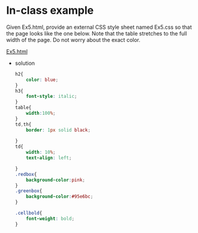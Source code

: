 # In-class example

Given Ex5.html, provide an external CSS style sheet named Ex5.css so that the page looks like the one below. Note that the table stretches to the full width of the page. Do not worry about the exact color.

[Ex5.html](In-class%20e%20aa733/Ex5.html)

- solution
    
    ```css
    h2{
        color: blue;
    }
    h3{
        font-style: italic;
    }
    table{
        width:100%;
    }
    td,th{
        border: 1px solid black;
        
    }
    td{
        width: 10%;
        text-align: left;
    
    }
    .redbox{
        background-color:pink;
    }
    .greenbox{
        background-color:#95e6bc;
    }
    
    .cellbold{
        font-weight: bold;
    }
    ```